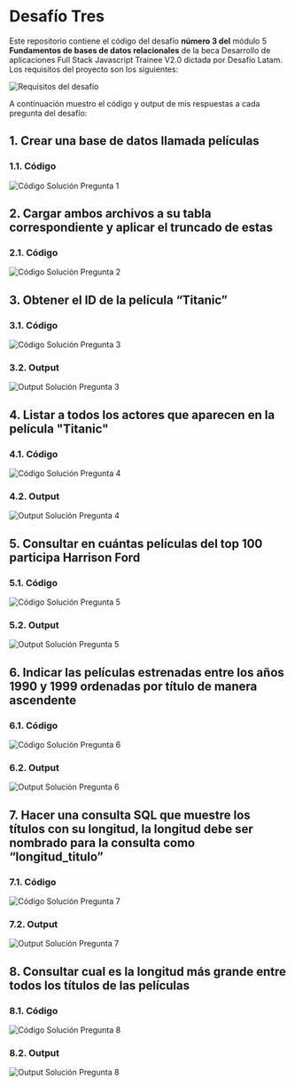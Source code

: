 # Desafío Tres

Este repositorio contiene el código del desafío **número 3 del** módulo 5 **Fundamentos de bases de datos relacionales** de la beca Desarrollo de aplicaciones Full Stack Javascript Trainee V2.0 dictada por Desafío Latam. Los requisitos del proyecto son los siguientes:

![Requisitos del desafío](./screenshots/requisitos.webp)

A continuación muestro el código y output de mis respuestas a cada pregunta del desafío:

## 1. Crear una base de datos llamada películas

### 1.1. Código

![Código Solución Pregunta 1](./screenshots/code_pregunta_1.png)

## 2. Cargar ambos archivos a su tabla correspondiente y aplicar el truncado de estas

### 2.1. Código

![Código Solución Pregunta 2](./screenshots/code_pregunta_2.png)

## 3. Obtener el ID de la película “Titanic”

### 3.1. Código

![Código Solución Pregunta 3](./screenshots/code_pregunta_3.png)

### 3.2. Output

![Output Solución Pregunta 3](./screenshots/respuesta_pregunta_3.png)

## 4. Listar a todos los actores que aparecen en la película "Titanic"

### 4.1. Código

![Código Solución Pregunta 4](./screenshots/code_pregunta_4.png)

### 4.2. Output

![Output Solución Pregunta 4](./screenshots/respuesta_pregunta_4.png)

## 5. Consultar en cuántas películas del top 100 participa Harrison Ford

### 5.1. Código

![Código Solución Pregunta 5](./screenshots/code_pregunta_5.png)

### 5.2. Output

![Output Solución Pregunta 5](./screenshots/respuesta_pregunta_5.png)

## 6. Indicar las películas estrenadas entre los años 1990 y 1999 ordenadas por título de manera ascendente

### 6.1. Código

![Código Solución Pregunta 6](./screenshots/code_pregunta_6.png)

### 6.2. Output

![Output Solución Pregunta 6](./screenshots/respuesta_pregunta_6.png)

## 7. Hacer una consulta SQL que muestre los títulos con su longitud, la longitud debe ser nombrado para la consulta como “longitud_titulo”

### 7.1. Código

![Código Solución Pregunta 7](./screenshots/code_pregunta_7.png)

### 7.2. Output

![Output Solución Pregunta 7](./screenshots/respuesta_pregunta_7.webp)

## 8. Consultar cual es la longitud más grande entre todos los títulos de las películas

### 8.1. Código

![Código Solución Pregunta 8](./screenshots/code_pregunta_8.png)

### 8.2. Output

![Output Solución Pregunta 8](./screenshots/respuesta_pregunta_8.png)
